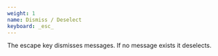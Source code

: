 ```yaml
---
weight: 1
name: Dismiss / Deselect
keyboard: _esc_
---
```

The escape key dismisses messages. If no message exists it deselects.